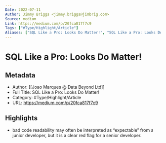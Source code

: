 ```yaml
---
Date: 2022-07-11
Author: Jimmy Briggs <jimmy.briggs@jimbrig.com>
Source: medium
Link: https://medium.com/p/20fca817f7c9
Tags: ["#Type/Highlight/Article"]
Aliases: ["SQL Like a Pro: Looks Do Matter!", "SQL Like a Pro: Looks Do Matter!"]
---
```

# SQL Like a Pro: Looks Do Matter!

## Metadata
- Author: [[Joao Marques @ Data Beyond Ltd]]
- Full Title: SQL Like a Pro: Looks Do Matter!
- Category: #Type/Highlight/Article
- URL: https://medium.com/p/20fca817f7c9

## Highlights
- bad code readability may often be interpreted as “expectable” from a junior developer, but it is a clear red flag for a senior developer.
